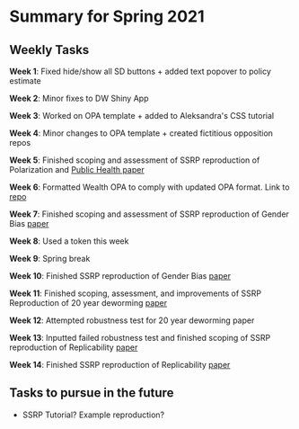 # Summary for Spring 2021

## Weekly Tasks

__Week 1__: Fixed hide/show all SD buttons + added text popover to policy estimate

__Week 2__: Minor fixes to DW Shiny App

__Week 3__: Worked on OPA template + added to Aleksandra's CSS tutorial

__Week 4__: Minor changes to OPA template + created fictitious opposition repos

__Week 5__: Finished scoping and assessment of SSRP reproduction of Polarization and [Public Health paper](https://www.socialsciencereproduction.org/reproductions/db6bc00c-033e-4a0c-982c-5a571c1212c9/index)

__Week 6__: Formatted Wealth OPA to comply with updated OPA format. Link to [repo](https://github.com/keanulim123/opa-wealthtax)

__Week 7__: Finished scoping and assessment of SSRP reproduction of Gender Bias [paper](https://www.socialsciencereproduction.org/reproductions/78a5f08a-78e4-439e-b818-8a0dcf744de0/index)

__Week 8__: Used a token this week

__Week 9__: Spring break

__Week 10__: Finished SSRP reproduction of Gender Bias [paper](https://www.socialsciencereproduction.org/reproductions/78a5f08a-78e4-439e-b818-8a0dcf744de0/index)

__Week 11__: Finished scoping, assessment, and improvements of SSRP Reproduction of 20 year deworming [paper](https://www.socialsciencereproduction.org/reproductions/17037f8e-0136-4bc9-938d-72b105251545/index)

__Week 12__: Attempted robustness test for 20 year deworming paper

__Week 13__: Inputted failed robustness test and finished scoping of SSRP reproduction of Replicability [paper](https://www.socialsciencereproduction.org/reproductions/40709111-7332-4f45-b103-3d5fed4c884b/index)

__Week 14__: Finished SSRP reproduction of Replicability [paper](https://www.socialsciencereproduction.org/reproductions/40709111-7332-4f45-b103-3d5fed4c884b/index)

## Tasks to pursue in the future
- SSRP Tutorial? Example reproduction?
